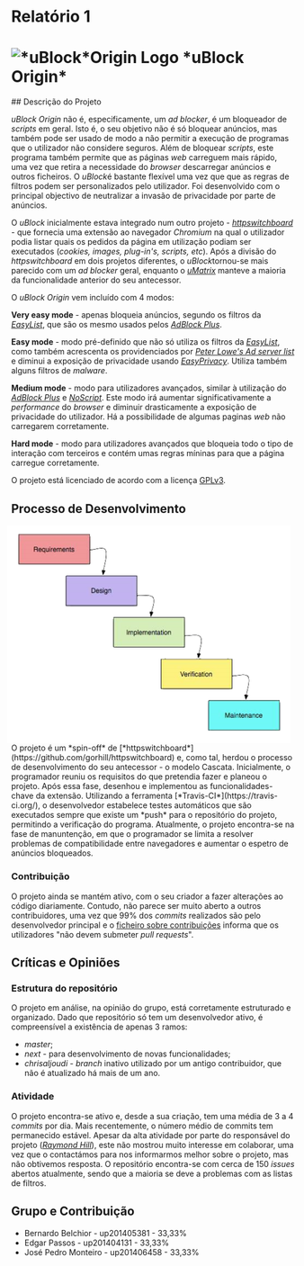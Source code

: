 # Relatório 1

<h1>
<img src="../doc/img/icon38@2x.png" alt="*uBlock*Origin Logo">
*uBlock Origin*

</h1>
## Descrição do Projeto

*uBlock Origin* não é, especificamente, um *ad blocker*, é um bloqueador de *scripts* em geral. Isto é, o seu objetivo não é só bloquear anúncios, mas também pode ser usado de modo a não permitir a execução de programas que o utilizador não considere seguros. Além de bloquear *scripts*, este programa também permite que as páginas *web* carreguem mais rápido, uma vez que retira a necessidade do *browser* descarregar anúncios e outros ficheiros. O *uBlock*é bastante flexível uma vez que que as regras de filtros podem ser personalizados pelo utilizador. Foi desenvolvido com o principal objectivo de neutralizar a invasão de privacidade por parte de anúncios.

O *uBlock* inicialmente estava integrado num outro projeto - [*httpswitchboard*](https://github.com/gorhill/httpswitchboard) - que fornecia uma extensão ao navegador *Chromium* na qual o utilizador podia listar quais os pedidos da página em utilização podiam ser executados (*cookies, images, plug-in's, scripts, etc*). Após a divisão do *httpswitchboard* em dois projetos diferentes, o *uBlock*tornou-se mais parecido com um *ad blocker* geral, enquanto o [*uMatrix*](https://github.com/gorhill/uMatrix) manteve a maioria da funcionalidade anterior do seu antecessor.

O *uBlock Origin* vem incluído com 4 modos:

**Very easy mode** - apenas bloqueia anúncios, segundo os filtros da [*EasyList*](https://easylist.to/), que são os mesmo usados pelos [*AdBlock Plus*](https://adblockplus.org/).

**Easy mode** - modo pré-definido que não só utiliza os filtros da [*EasyList*](https://easylist.to/), como também acrescenta os providenciados por [*Peter Lowe's Ad server list*](https://pgl.yoyo.org/adservers/serverlist.php?hostformat=adblockplus&showintro=1&mimetype=plaintext) e diminui a exposição de privacidade usando [*EasyPrivacy*](https://easylist.to/easylist/easyprivacy.txt). Utiliza também alguns filtros de *malware*.

**Medium mode** - modo para utilizadores avançados, similar à utilização do [*AdBlock Plus*](https://adblockplus.org/) e [*NoScript*](https://noscript.net/). Este modo irá aumentar significativamente a *performance* do *browser* e diminuir drasticamente a exposição de privacidade do utilizador. Há a possibilidade de algumas paginas *web* não carregarem corretamente.

**Hard mode** - modo para utilizadores avançados que bloqueia todo o tipo de interação com terceiros e contém umas regras míninas para que a página carregue corretamente.

O projeto está licenciado de acordo com a licença [GPLv3](../LICENSE.txt).

## Processo de Desenvolvimento

<img alt="Waterfall model" src="./Waterfall_model.png" style="float: right; margin: 0 0.5em 0 0;">
O projeto é um *spin-off* de [*httpswitchboard*](https://github.com/gorhill/httpswitchboard) e, como tal, herdou o processo de desenvolvimento do seu antecessor - o modelo Cascata.
Inicialmente, o programador reuniu os requisitos do que pretendia fazer e planeou o projeto. Após essa fase, desenhou e implementou as funcionalidades-chave da extensão. Utilizando a ferramenta [*Travis-CI*](https://travis-ci.org/), o desenvolvedor estabelece testes automáticos que são executados sempre que existe um *push* para o repositório do projeto, permitindo a verificação do programa. Atualmente, o projeto encontra-se na fase de manuntenção, em que o programador se limita a resolver problemas de compatibilidade entre navegadores e aumentar o espetro de anúncios bloqueados.


### Contribuição

O projeto ainda se mantém ativo, com o seu criador a fazer alterações ao código diariamente. Contudo, não parece ser muito aberto a outros contribuidores, uma vez que 99% dos *commits* realizados são pelo desenvolvedor principal e o [ficheiro sobre contribuições](https://github.com/gorhill/uBlock/blob/master/CONTRIBUTING.md) informa que os utilizadores "não devem submeter *pull requests*".

## Críticas e Opiniões

### Estrutura do repositório
O projeto em análise, na opinião do grupo, está corretamente estruturado e organizado. Dado que repositório só tem um desenvolvedor ativo, é compreensível a existência de apenas 3 ramos:
* *master*;
* *next* - para desenvolvimento de novas funcionalidades;
* *chrisaljoudi* - *branch* inativo utilizado por um antigo contribuidor, que não é atualizado há mais de um ano.

### Atividade
O projeto encontra-se ativo e, desde a sua criação, tem uma média de 3 a 4 *commits* por dia. Mais recentemente, o número médio de commits tem permanecido estável. Apesar da alta atividade por parte do responsável do projeto ([*Raymond Hill*](https://github.com/gorhill)), este não mostrou muito interesse em colaborar, uma vez que o contactámos para nos informarmos melhor sobre o projeto, mas não obtivemos resposta.
O repositório encontra-se com cerca de 150 *issues* abertos atualmente, sendo que a maioria se deve a problemas com as listas de filtros.

## Grupo e Contribuição

* Bernardo Belchior - up201405381 - 33,33%
* Edgar Passos - up201404131 - 33,33%
* José Pedro Monteiro - up201406458 - 33,33%
